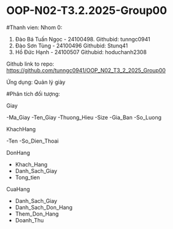 # OOP-N02-T3.2.2025-Group00

#Thanh vien:
Nhom 0:
1. Đào Bá Tuấn Ngọc - 24100498. Githubid: tunngc0941
2. Đào Sơn Tùng - 24100496 Githubid: Stunq41
3. Hồ Đức Hạnh - 24100507 Githubid: hoduchanh2308

Github link to repo: https://github.com/tunngc0941/OOP_N02_T3_2_2025_Group00

Ứng dụng: Quản lý giày

#Phân tích đối tượng:

Giay

-Ma_Giay
-Ten_Giay
-Thuong_Hieu
-Size
-Gia_Ban
-So_Luong

KhachHang

-Ten
-So_Dien_Thoai

DonHang

- Khach_Hang
- Danh_Sach_Giay
- Tong_tien

CuaHang

- Danh_Sach_Giay
- Danh_Sach_Don_Hang
- Them_Don_Hang
- Doanh_Thu

